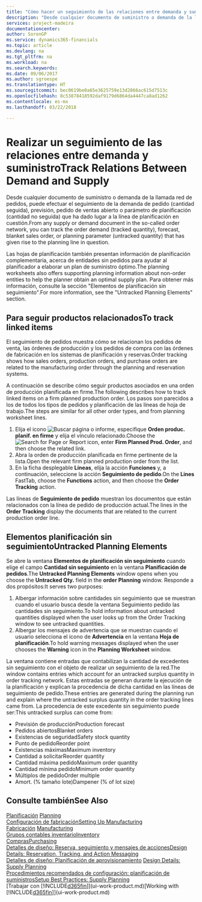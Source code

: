 ```yaml
---
title: "Cómo hacer un seguimiento de las relaciones entre demanda y suministro | Documentos de Microsoft"
description: "Desde cualquier documento de suministro o demanda de la llamada red de pedidos, puede efectuar el seguimiento de la demanda de pedido (cantidad seguida), previsión, pedido de ventas abierto o parámetro de planificación (cantidad no seguida) que ha dado lugar a la línea de planificación en cuestión."
services: project-madeira
documentationcenter: 
author: SorenGP
ms.service: dynamics365-financials
ms.topic: article
ms.devlang: na
ms.tgt_pltfrm: na
ms.workload: na
ms.search.keywords: 
ms.date: 09/06/2017
ms.author: sgroespe
ms.translationtype: HT
ms.sourcegitcommit: bec0619be0a65e3625759e13d2866ac615d7513c
ms.openlocfilehash: 8c53878418592daf9179d6864da4447ca8ad1262
ms.contentlocale: es-mx
ms.lasthandoff: 03/22/2018

---
```

# <a name="track-relations-between-demand-and-supply"></a><span data-ttu-id="8471d-103">Realizar un seguimiento de las relaciones entre demanda y suministro</span><span class="sxs-lookup"><span data-stu-id="8471d-103">Track Relations Between Demand and Supply</span></span>
<span data-ttu-id="8471d-104">Desde cualquier documento de suministro o demanda de la llamada red de pedidos, puede efectuar el seguimiento de la demanda de pedido (cantidad seguida), previsión, pedido de ventas abierto o parámetro de planificación (cantidad no seguida) que ha dado lugar a la línea de planificación en cuestión.</span><span class="sxs-lookup"><span data-stu-id="8471d-104">From any supply or demand document in the so-called order network, you can track the order demand (tracked quantity), forecast, blanket sales order, or planning parameter (untracked quantity) that has given rise to the planning line in question.</span></span>

<span data-ttu-id="8471d-105">Las hojas de planificación también presentan información de planificación complementaria, acerca de entidades sin pedidos para ayudar al planificador a elaborar un plan de suministro óptimo.</span><span class="sxs-lookup"><span data-stu-id="8471d-105">The planning worksheets also offers supporting planning information about non-order entities to help the planner obtain an optimal supply plan.</span></span> <span data-ttu-id="8471d-106">Para obtener más información, consulte la sección "Elementos de planificación sin seguimiento".</span><span class="sxs-lookup"><span data-stu-id="8471d-106">For more information, see the "Untracked Planning Elements" section.</span></span>

## <a name="to-track-linked-items"></a><span data-ttu-id="8471d-107">Para seguir productos relacionados</span><span class="sxs-lookup"><span data-stu-id="8471d-107">To track linked items</span></span>
<span data-ttu-id="8471d-108">El seguimiento de pedidos muestra cómo se relacionan los pedidos de venta, las órdenes de producción y los pedidos de compra con las órdenes de fabricación en los sistemas de planificación y reservas.</span><span class="sxs-lookup"><span data-stu-id="8471d-108">Order tracking shows how sales orders, production orders, and purchase orders are related to the manufacturing order through the planning and reservation systems.</span></span>

<span data-ttu-id="8471d-109">A continuación se describe cómo seguir productos asociados en una orden de producción planificada en firme.</span><span class="sxs-lookup"><span data-stu-id="8471d-109">The following describes how to track linked items on a firm planned production order.</span></span> <span data-ttu-id="8471d-110">Los pasos son parecidos a los de todos los tipos de pedidos y planificación de las líneas de hoja de trabajo.</span><span class="sxs-lookup"><span data-stu-id="8471d-110">The steps are similar for all other order types, and from planning worksheet lines.</span></span>

1. <span data-ttu-id="8471d-111">Elija el icono ![Buscar página o informe](media/ui-search/search_small.png "icono Buscar página o informe"), especifique **Orden produc. planif. en firme** y elija el vínculo relacionado.</span><span class="sxs-lookup"><span data-stu-id="8471d-111">Choose the ![Search for Page or Report](media/ui-search/search_small.png "Search for Page or Report icon") icon, enter **Firm Planned Prod. Order**, and then choose the related link.</span></span>
2. <span data-ttu-id="8471d-112">Abra la orden de producción planificada en firme pertinente de la lista.</span><span class="sxs-lookup"><span data-stu-id="8471d-112">Open the relevant firm planned production order from the list.</span></span>
3. <span data-ttu-id="8471d-113">En la ficha desplegable **Líneas**, elija la acción **Funciones** y, a continuación, seleccione la acción **Seguimiento de pedido**.</span><span class="sxs-lookup"><span data-stu-id="8471d-113">On the **Lines** FastTab, choose the **Functions** action, and then choose the **Order Tracking** action.</span></span>

<span data-ttu-id="8471d-114">Las líneas de **Seguimiento de pedido** muestran los documentos que están relacionados con la línea de pedido de producción actual.</span><span class="sxs-lookup"><span data-stu-id="8471d-114">The lines in the **Order Tracking** display the documents that are related to the current production order line.</span></span>

## <a name="untracked-planning-elements"></a><span data-ttu-id="8471d-115">Elementos planificación sin seguimiento</span><span class="sxs-lookup"><span data-stu-id="8471d-115">Untracked Planning Elements</span></span>
<span data-ttu-id="8471d-116">Se abre la ventana **Elementos de planificación sin seguimiento** cuando elige el campo **Cantidad sin seguimiento** en la ventana **Planificación de pedidos**.</span><span class="sxs-lookup"><span data-stu-id="8471d-116">The **Untracked Planning Elements** window opens when you choose the **Untracked Qty.** field in the **order Planning** window.</span></span> <span data-ttu-id="8471d-117">Responde a dos propósitos:</span><span class="sxs-lookup"><span data-stu-id="8471d-117">It serves two purposes:</span></span>

1. <span data-ttu-id="8471d-118">Albergar información sobre cantidades sin seguimiento que se muestran cuando el usuario busca desde la ventana Seguimiento pedido las cantidades sin seguimiento.</span><span class="sxs-lookup"><span data-stu-id="8471d-118">To hold information about untracked quantities displayed when the user looks up from the Order Tracking window to see untracked quantities.</span></span>
2. <span data-ttu-id="8471d-119">Albergar los mensajes de advertencia que se muestran cuando el usuario selecciona el icono de **Advertencia** en la ventana **Hoja de planificación**.</span><span class="sxs-lookup"><span data-stu-id="8471d-119">To hold warning messages displayed when the user chooses the **Warning** icon in the **Planning Worksheet** window.</span></span>

<span data-ttu-id="8471d-120">La ventana contiene entradas que contabilizan la cantidad de excedentes sin seguimiento con el objeto de realizar un seguimiento de la red.</span><span class="sxs-lookup"><span data-stu-id="8471d-120">The window contains entries which account for an untracked surplus quantity in order tracking network.</span></span> <span data-ttu-id="8471d-121">Estas entradas se generan durante la ejecución de la planificación y explican la procedencia de dicha cantidad en las líneas de seguimiento de pedido.</span><span class="sxs-lookup"><span data-stu-id="8471d-121">These entries are generated during the planning run and explain where the untracked surplus quantity in the order tracking lines came from.</span></span> <span data-ttu-id="8471d-122">La procedencia de este excedente sin seguimiento puede ser:</span><span class="sxs-lookup"><span data-stu-id="8471d-122">This untracked surplus can come from:</span></span>

- <span data-ttu-id="8471d-123">Previsión de producción</span><span class="sxs-lookup"><span data-stu-id="8471d-123">Production forecast</span></span>
- <span data-ttu-id="8471d-124">Pedidos abiertos</span><span class="sxs-lookup"><span data-stu-id="8471d-124">Blanket orders</span></span>
- <span data-ttu-id="8471d-125">Existencias de seguridad</span><span class="sxs-lookup"><span data-stu-id="8471d-125">Safety stock quantity</span></span>
- <span data-ttu-id="8471d-126">Punto de pedido</span><span class="sxs-lookup"><span data-stu-id="8471d-126">Reorder point</span></span>
- <span data-ttu-id="8471d-127">Existencias máximas</span><span class="sxs-lookup"><span data-stu-id="8471d-127">Maximum inventory</span></span>
- <span data-ttu-id="8471d-128">Cantidad a solicitar</span><span class="sxs-lookup"><span data-stu-id="8471d-128">Reorder quantity</span></span>
- <span data-ttu-id="8471d-129">Cantidad máxima pedido</span><span class="sxs-lookup"><span data-stu-id="8471d-129">Maximum order quantity</span></span>
- <span data-ttu-id="8471d-130">Cantidad mínima pedido</span><span class="sxs-lookup"><span data-stu-id="8471d-130">Minimum order quantity</span></span>
- <span data-ttu-id="8471d-131">Múltiplos de pedido</span><span class="sxs-lookup"><span data-stu-id="8471d-131">Order multiple</span></span>
- <span data-ttu-id="8471d-132">Amort. (% tamaño lote)</span><span class="sxs-lookup"><span data-stu-id="8471d-132">Dampener (% of lot size)</span></span>

## <a name="see-also"></a><span data-ttu-id="8471d-133">Consulte también</span><span class="sxs-lookup"><span data-stu-id="8471d-133">See Also</span></span>  
<span data-ttu-id="8471d-134">[Planificación](production-planning.md) </span><span class="sxs-lookup"><span data-stu-id="8471d-134">[Planning](production-planning.md) </span></span>  
[<span data-ttu-id="8471d-135">Configuración de fabricación</span><span class="sxs-lookup"><span data-stu-id="8471d-135">Setting Up Manufacturing</span></span>](production-configure-production-processes.md)  
<span data-ttu-id="8471d-136">[Fabricación](production-manage-manufacturing.md)  </span><span class="sxs-lookup"><span data-stu-id="8471d-136">[Manufacturing](production-manage-manufacturing.md)  </span></span>  
[<span data-ttu-id="8471d-137">Grupos contables inventario</span><span class="sxs-lookup"><span data-stu-id="8471d-137">Inventory</span></span>](inventory-manage-inventory.md)  
[<span data-ttu-id="8471d-138">Compras</span><span class="sxs-lookup"><span data-stu-id="8471d-138">Purchasing</span></span>](purchasing-manage-purchasing.md)  
[<span data-ttu-id="8471d-139">Detalles de diseño: Reserva, seguimiento y mensajes de acciones</span><span class="sxs-lookup"><span data-stu-id="8471d-139">Design Details: Reservation, Tracking, and Action Messaging</span></span>](design-details-reservation-order-tracking-and-action-messaging.md)  
<span data-ttu-id="8471d-140">[Detalles de diseño: Planificación de aprovisionamiento](design-details-supply-planning.md) </span><span class="sxs-lookup"><span data-stu-id="8471d-140">[Design Details: Supply Planning](design-details-supply-planning.md) </span></span>  
[<span data-ttu-id="8471d-141">Procedimientos recomendados de configuración: planificación de suministros</span><span class="sxs-lookup"><span data-stu-id="8471d-141">Setup Best Practices: Supply Planning</span></span>](setup-best-practices-supply-planning.md)  
<span data-ttu-id="8471d-142">[Trabajar con [!INCLUDE[d365fin](includes/d365fin_md.md)]](ui-work-product.md)</span><span class="sxs-lookup"><span data-stu-id="8471d-142">[Working with [!INCLUDE[d365fin](includes/d365fin_md.md)]](ui-work-product.md)</span></span>

